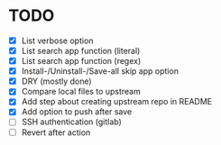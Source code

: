 # TODO
- [x] List verbose option
- [x] List search app function (literal)
- [x] List search app function (regex)
- [x] Install-/Uninstall-/Save-all skip app option
- [x] DRY (mostly done)
- [x] Compare local files to upstream
- [x] Add step about creating upstream repo in README
- [x] Add option to push after save
- [ ] SSH authentication (gitlab)
- [ ] Revert after action
